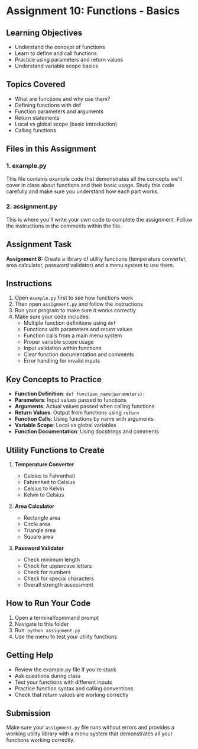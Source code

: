 # Assignment 10: Functions - Basics

## Learning Objectives
- Understand the concept of functions
- Learn to define and call functions
- Practice using parameters and return values
- Understand variable scope basics

## Topics Covered
- What are functions and why use them?
- Defining functions with def
- Function parameters and arguments
- Return statements
- Local vs global scope (basic introduction)
- Calling functions

## Files in this Assignment

### 1. example.py
This file contains example code that demonstrates all the concepts we'll cover in class about functions and their basic usage. Study this code carefully and make sure you understand how each part works.

### 2. assignment.py
This is where you'll write your own code to complete the assignment. Follow the instructions in the comments within the file.

## Assignment Task
**Assignment 8:** Create a library of utility functions (temperature converter, area calculator, password validator) and a menu system to use them.

## Instructions
1. Open `example.py` first to see how functions work
2. Then open `assignment.py` and follow the instructions
3. Run your program to make sure it works correctly
4. Make sure your code includes:
   - Multiple function definitions using `def`
   - Functions with parameters and return values
   - Function calls from a main menu system
   - Proper variable scope usage
   - Input validation within functions
   - Clear function documentation and comments
   - Error handling for invalid inputs

## Key Concepts to Practice
- **Function Definition**: `def function_name(parameters):`
- **Parameters**: Input values passed to functions
- **Arguments**: Actual values passed when calling functions
- **Return Values**: Output from functions using `return`
- **Function Calls**: Using functions by name with arguments
- **Variable Scope**: Local vs global variables
- **Function Documentation**: Using docstrings and comments

## Utility Functions to Create
1. **Temperature Converter**
   - Celsius to Fahrenheit
   - Fahrenheit to Celsius
   - Celsius to Kelvin
   - Kelvin to Celsius

2. **Area Calculator**
   - Rectangle area
   - Circle area
   - Triangle area
   - Square area

3. **Password Validator**
   - Check minimum length
   - Check for uppercase letters
   - Check for numbers
   - Check for special characters
   - Overall strength assessment

## How to Run Your Code
1. Open a terminal/command prompt
2. Navigate to this folder
3. Run: `python assignment.py`
4. Use the menu to test your utility functions

## Getting Help
- Review the example.py file if you're stuck
- Ask questions during class
- Test your functions with different inputs
- Practice function syntax and calling conventions
- Check that return values are working correctly

## Submission
Make sure your `assignment.py` file runs without errors and provides a working utility library with a menu system that demonstrates all your functions working correctly.
